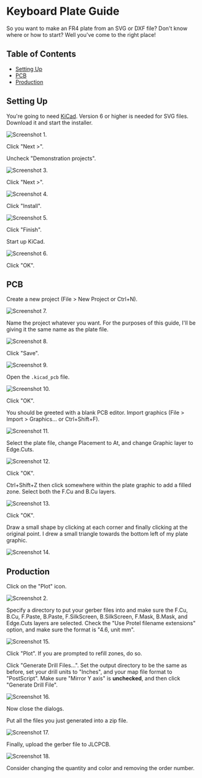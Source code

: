 # Keyboard Plate Guide

So you want to make an FR4 plate from an SVG or DXF file? Don't know where or how to start? Well you've come to the right place!

## Table of Contents

* [Setting Up](#setting-up)
* [PCB](#pcb)
* [Production](#production)

## Setting Up

You're going to need [KiCad](https://www.kicad.org). Version 6 or higher is needed for SVG files. Download it and start the installer.

![Screenshot 1.](/assets/Screenshot-1.png "Screenshot 1.")

Click "Next >".

Uncheck "Demonstration projects".

![Screenshot 3.](/assets/Screenshot-3.png "Screenshot 3.")

Click "Next >".

![Screenshot 4.](/assets/Screenshot-4.png "Screenshot 4.")

Click "Install".

![Screenshot 5.](/assets/Screenshot-5.png "Screenshot 5.")

Click "Finish".

Start up KiCad.

![Screenshot 6.](/assets/Screenshot-6.png "Screenshot 6.")

Click "OK".

## PCB

Create a new project (File > New Project or Ctrl+N).

![Screenshot 7.](/assets/Screenshot-7.png "Screenshot 7.")

Name the project whatever you want. For the purposes of this guide, I'll be giving it the same name as the plate file.

![Screenshot 8.](/assets/Screenshot-8.png "Screenshot 8.")

Click "Save".

![Screenshot 9.](/assets/Screenshot-9.png "Screenshot 9.")

Open the `.kicad_pcb` file.

![Screenshot 10.](/assets/Screenshot-10.png "Screenshot 10.")

Click "OK".

You should be greeted with a blank PCB editor. Import graphics (File > Import > Graphics... or Ctrl+Shift+F).

![Screenshot 11.](/assets/Screenshot-11.png "Screenshot 11.")

Select the plate file, change Placement to At, and change Graphic layer to Edge.Cuts.

![Screenshot 12.](/assets/Screenshot-12.png "Screenshot 12.")

Click "OK".

Ctrl+Shift+Z then click somewhere within the plate graphic to add a filled zone. Select both the F.Cu and B.Cu layers.

![Screenshot 13.](/assets/Screenshot-13.png "Screenshot 13.")

Click "OK".

Draw a small shape by clicking at each corner and finally clicking at the original point. I drew a small triangle towards the bottom left of my plate graphic.

![Screenshot 14.](/assets/Screenshot-14.png "Screenshot 14.")

## Production

Click on the "Plot" icon.

![Screenshot 2.](/assets/Screenshot-2.png "Screenshot 2.")

Specify a directory to put your gerber files into and make sure the F.Cu, B.Cu, F.Paste, B.Paste, F.SilkScreen, B.SilkScreen, F.Mask, B.Mask, and Edge.Cuts layers are selected. Check the "Use Protel filename extensions" option, and make sure the format is "4.6, unit mm".

![Screenshot 15.](/assets/Screenshot-15.png "Screenshot 15.")

Click "Plot". If you are prompted to refill zones, do so.

Click "Generate Drill Files...". Set the output directory to be the same as before, set your drill units to "Inches", and your map file format to "PostScript". Make sure "Mirror Y axis" is **unchecked**, and then click "Generate Drill File".

![Screenshot 16.](/assets/Screenshot-16.png "Screenshot 16.")

Now close the dialogs.

Put all the files you just generated into a zip file.

![Screenshot 17.](/assets/Screenshot-17.png "Screenshot 17.")

Finally, upload the gerber file to JLCPCB.

![Screenshot 18.](/assets/Screenshot-18.png "Screenshot 18.")

Consider changing the quantity and color and removing the order number.
